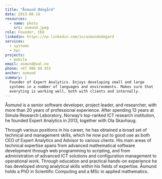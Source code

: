 ```yaml
---
title: "Åsmund Ødegård"
date: 2013-08-19
resources:
  - name: photo
    src: asmund.jpeg
role: Founder, CEO
linkedin: https://no.linkedin.com/in/asmundodegard
services:
  - systems
  - hpc
projects:
  - mobile
email: asmund@xal.no
phone: +47 900 69 915
anchor: asmund
summary: |
  Founder of Expert Analytics. Enjoys developing small and large
  systems in a number of languages and environments. Makes sure that
  everyting is working well, both with clients and internally.
---
```


Åsmund is a senior software developer, project leader, and researcher, with more
than 20 years of professional experience. After spending 13 years at  Simula
Research Laboratory,  Norway’s top-ranked ICT research institution, he founded
Expert Analytics in 2013, together with Ola Skavhaug.

Through various positions in his career, he has obtained a broad set of
technical and management skills, which he now put to good use as both CEO
of Expert Analytics and Advisor to various clients. His main areas of
technical expertise spans from advanced mathematical software development
through web programming to scripting, and from administration of advanced ICT
solutions and configuration management to operational work. Through
education and practical hands-on experience he has developed strong analytical
skills within his fields of expertise. Åsmund holds a PhD in Scientific
Computing and a MSc in applied mathematics.

